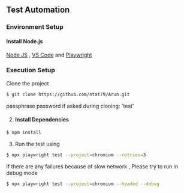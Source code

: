 ## Test Automation

### Environment Setup

#### Install Node.js 
[Node JS](https://nodejs.org/en) ,
[VS Code](https://code.visualstudio.com/) and
[Playwright](https://playwright.dev/docs/intro)

### Execution Setup
Clone the project 
```bash
$ git clone https://github.com/ntat79/Arun.git
```
passphrase password if asked during cloning: 'test'

2. #### Install Dependencies

```bash
$ npm install
```

3. Run the test using
```bash
$ npx playwright test --project=chromium --retries=3
```

If there are any failures because of slow network , Please try to run in debug mode
```bash
$ npx playwright test --project=chromium --headed --debug
```

